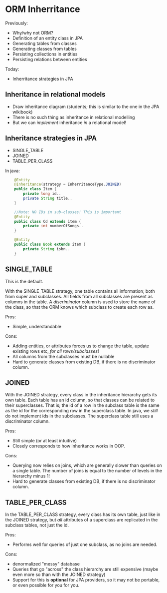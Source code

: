 # ORM Inherritance

Previously:
  * Why/why not ORM?
  * Definition of an entity class in JPA
  * Generating tables from classes
  * Generating classes from tables
  * Persisting collections in entities
  * Persisting relations between entities

Today:

  * Inherritance strategies in JPA

## Inheritance in relational models

  * Draw inheritance diagram (students; this is similar to the one in the JPA
    wikibook)
  * There is no such thing as inheritance in relational modelling
  * But we can _implement_ inheritance _in_ a relational model!

## Inheritance strategies in JPA

  * SINGLE\_TABLE
  * JOINED
  * TABLE\_PER\_CLASS

In java:
```java
	@Entity
	@Inheritance(strategy = InherritanceType.JOINED)
	public class Item {
		private long id..
		private String title..
	}

	//Note: NO IDs in sub-classes! This is important
	@Entity
	public class Cd extends item {
		private int numberOfSongs..
	}

	@Entity
	public class Book extends item {
		private String isbn..
	}
```

## SINGLE\_TABLE

This is the default.

With the SINGLE\_TABLE strategy, one table contains all information; both from
super and subclasses. All fields from all subclasses are present as columns in
the table. A _discriminator_ column is used to store the name of the class, so
that the ORM knows which subclass to create each row as.

Pros:

  * Simple, understandable

Cons:

  * Adding entities, or attributes forces us to change the table, update
    existing rows etc, _for all rows/subclasses_!
  * All columns from the subclasses must be nullable
  * Hard to generate classes from existing DB, if there is no discriminator
    column.

## JOINED

With the JOINED strategy, every class in the inheritance hierarchy gets its own
table. Each table has an id column, so that classes can be related to their
superclasses. That is; the id of a row in the subclass table is the same as the
id for the corresponding row in the superclass table. In java, we _still_ do not
implement ids in the subclasses.
The superclass table still uses a discriminator column.

Pros:

  * Still simple (or at least intuitive)
  * Closely corresponds to how inheritance works in OOP.

Cons:

  * Querying now relies on joins, which are generally slower than queries on a
    single table. The number of joins is equal to the number of levels in the
    hierarchy minus 1!
  * Hard to generate classes from existing DB, if there is no discriminator
    column.

## TABLE\_PER\_CLASS

In the TABLE\_PER\_CLASS strategy, every class has its own table, just like in the
JOINED strategy, but _all_ attributes of a superclass are replicated in the
subclass tables, not just the id.

Pros:

  * Performs well for queries of just one subclass, as no joins are needed.

Cons:

  * denormalized "messy" database
  *  Queries that go "across" the class hierarchy are still expensive (maybe
     even more so than with the JOINED strategy)
  * Support for this is **optional** for JPA providers, so it may not be
    portable, or even possible for you for you.
